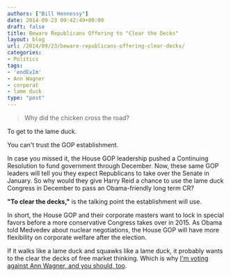 ```yaml
---
authors: ["Bill Hennessy"]
date: 2014-09-23 09:42:49+00:00
draft: false
title: Beware Republicans Offering to "Clear the Decks"
layout: blog
url: /2014/09/23/beware-republicans-offering-clear-decks/
categories:
- Politics
tags:
- 'endExIm'
- Ann Wagner
- corporat
- lame duck
type: "post"
---
```


> Why did the chicken cross the road?

To get to the lame duck.



You can't trust the GOP establishment.

In case you missed it, the House GOP leadership pushed a Continuing Resolution to fund government through December. Now, these same GOP leaders will tell you they expect Republicans to take over the Senate in January. So why would they give Harry Reid a chance to use the lame duck Congress in December to pass an Obama-friendly long term CR?

**"To clear the decks,"** is the talking point the establishment will use.

In short, the House GOP and their corporate masters want to lock in special favors before a more conservative Congress takes over in 2015. As Obama told Medvedev about nuclear negotiations, the House GOP will have more flexibility on corporate welfare after the election.

If it walks like a lame duck and squawks like a lame duck, it probably wants to the clear the decks of free market thinking. Which is why [I'm voting against Ann Wagner, and you should, too](https://hennessysview.com/2014/09/21/will-not-vote-for-wagner/).
